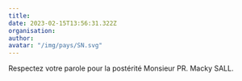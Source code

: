 ```yaml
---
title: 
date: 2023-02-15T13:56:31.322Z
organisation: 
author: 
avatar: "/img/pays/SN.svg"
---
```


Respectez votre parole pour la postérité Monsieur PR. Macky SALL. 